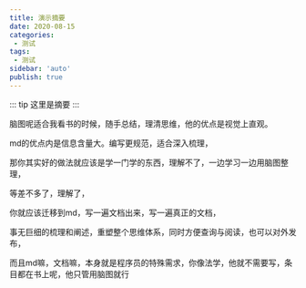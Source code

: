 ```yaml
---
title: 演示摘要
date: 2020-08-15
categories:
 - 测试
tags:
 - 测试
sidebar: 'auto'
publish: true
---
```


::: tip 
这里是摘要
:::

<!-- more -->

脑图呢适合我看书的时候，随手总结，理清思维，他的优点是视觉上直观。

md的优点内是信息含量大。编写更规范，适合深入梳理，



那你其实好的做法就应该是学一门学的东西，理解不了，一边学习一边用脑图整理，

等差不多了，理解了，

你就应该迁移到md，写一遍文档出来，写一遍真正的文档，

事无巨细的梳理和阐述，重塑整个思维体系，同时方便查询与阅读，也可以对外发布，



而且md嘛，文档嘛，本身就是程序员的特殊需求，你像法学，他就不需要写，条目都在书上呢，他只管用脑图就行